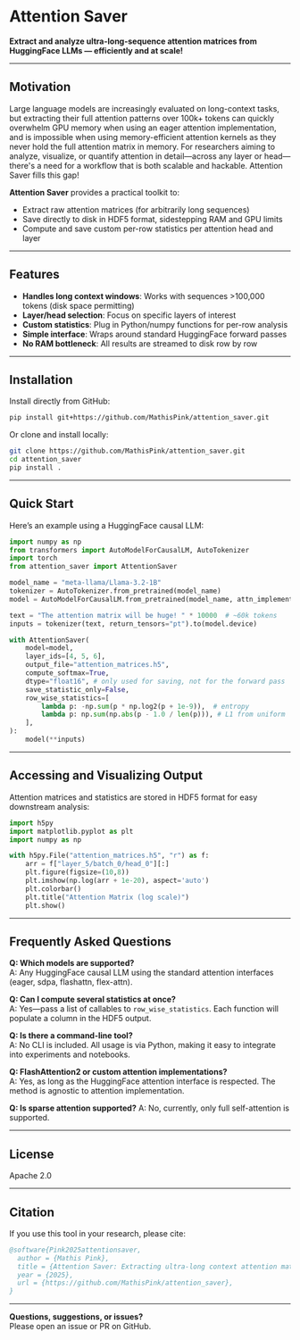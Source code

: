 # Attention Saver

**Extract and analyze ultra-long-sequence attention matrices from HuggingFace LLMs — efficiently and at scale!**

---

## Motivation

Large language models are increasingly evaluated on long-context tasks, but extracting their full attention patterns over 100k+ tokens can quickly overwhelm GPU memory when using an eager attention implementation, and is impossible when using memory-efficient attention kernels as they never hold the full attention matrix in memory. For researchers aiming to analyze, visualize, or quantify attention in detail—across any layer or head—there's a need for a workflow that is both scalable and hackable. Attention Saver fills this gap!

**Attention Saver** provides a practical toolkit to:

- Extract raw attention matrices (for arbitrarily long sequences)
- Save directly to disk in HDF5 format, sidestepping RAM and GPU limits
- Compute and save custom per-row statistics per attention head and layer


---

## Features

- **Handles long context windows**: Works with sequences >100,000 tokens (disk space permitting)
- **Layer/head selection**: Focus on specific layers of interest
- **Custom statistics**: Plug in Python/numpy functions for per-row analysis
- **Simple interface**: Wraps around standard HuggingFace forward passes
- **No RAM bottleneck**: All results are streamed to disk row by row

---

## Installation

Install directly from GitHub:

```bash
pip install git+https://github.com/MathisPink/attention_saver.git
```

Or clone and install locally:

```bash
git clone https://github.com/MathisPink/attention_saver.git
cd attention_saver
pip install .
```

---

## Quick Start

Here’s an example using a HuggingFace causal LLM:

```python
import numpy as np
from transformers import AutoModelForCausalLM, AutoTokenizer
import torch
from attention_saver import AttentionSaver

model_name = "meta-llama/Llama-3.2-1B"
tokenizer = AutoTokenizer.from_pretrained(model_name)
model = AutoModelForCausalLM.from_pretrained(model_name, attn_implementation="sdpa").to("cuda")

text = "The attention matrix will be huge! " * 10000  # ~60k tokens
inputs = tokenizer(text, return_tensors="pt").to(model.device)

with AttentionSaver(
    model=model,
    layer_ids=[4, 5, 6],
    output_file="attention_matrices.h5",
    compute_softmax=True,
    dtype="float16", # only used for saving, not for the forward pass
    save_statistic_only=False,
    row_wise_statistics=[
        lambda p: -np.sum(p * np.log2(p + 1e-9)),  # entropy
        lambda p: np.sum(np.abs(p - 1.0 / len(p))), # L1 from uniform
    ],
):
    model(**inputs)
```

---

## Accessing and Visualizing Output

Attention matrices and statistics are stored in HDF5 format for easy downstream analysis:

```python
import h5py
import matplotlib.pyplot as plt
import numpy as np

with h5py.File("attention_matrices.h5", "r") as f:
    arr = f["layer_5/batch_0/head_0"][:]
    plt.figure(figsize=(10,8))
    plt.imshow(np.log(arr + 1e-20), aspect='auto')
    plt.colorbar()
    plt.title("Attention Matrix (log scale)")
    plt.show()
```

---

## Frequently Asked Questions

**Q: Which models are supported?**  
A: Any HuggingFace causal LLM using the standard attention interfaces (eager, sdpa, flashattn, flex-attn).

**Q: Can I compute several statistics at once?**  
A: Yes—pass a list of callables to `row_wise_statistics`. Each function will populate a column in the HDF5 output.

**Q: Is there a command-line tool?**  
A: No CLI is included. All usage is via Python, making it easy to integrate into experiments and notebooks.

**Q: FlashAttention2 or custom attention implementations?**  
A: Yes, as long as the HuggingFace attention interface is respected. The method is agnostic to attention implementation.

**Q: Is sparse attention supported?**
A: No, currently, only full self-attention is supported.

---

## License

Apache 2.0

---

## Citation

If you use this tool in your research, please cite:

```bibtex
@software{Pink2025attentionsaver,
  author = {Mathis Pink},
  title = {Attention Saver: Extracting ultra-long context attention matrices for HuggingFace LLMs},
  year = {2025},
  url = {https://github.com/MathisPink/attention_saver},
}
```

---

**Questions, suggestions, or issues?**  
Please open an issue or PR on GitHub.


